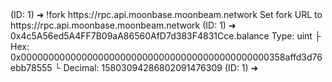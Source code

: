 <div id="termynal" data-termynal>
	<span data-ty>(ID: 1) ➜ !fork https://rpc.api.moonbase.moonbeam.network</span>
	<span data-ty>Set fork URL to https://rpc.api.moonbase.moonbeam.network</span>
	<span data-ty>(ID: 1) ➜ 0x4c5A56ed5A4FF7B09aA86560AfD7d383F4831Cce.balance</span>
	<span data-ty>Type: uint</span>
	<span data-ty>├ Hex: 0x000000000000000000000000000000000000000000000358affd3d76ebb78555</span>
	<span data-ty>└ Decimal: 15803094286802091476309</span>
	<span data-ty>(ID: 1) ➜</span>
</div>